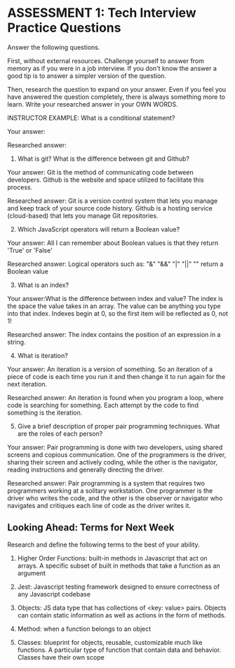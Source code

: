 # ASSESSMENT 1: Tech Interview Practice Questions

Answer the following questions.

First, without external resources. Challenge yourself to answer from memory as if you were in a job interview. If you don't know the answer a good tip is to answer a simpler version of the question.

Then, research the question to expand on your answer. Even if you feel you have answered the question completely, there is always something more to learn. Write your researched answer in your OWN WORDS.

INSTRUCTOR EXAMPLE: What is a conditional statement?

Your answer:

Researched answer:

1. What is git? What is the difference between git and Github?
 

Your answer: Git is the method of communicating code between developers. Github is the website and space utilized to facilitate this process.

Researched answer: Git is a version control system that lets you manage and keep track of your source code history. Github is a hosting service (cloud-based) that lets you manage Git repositories.

2. Which JavaScript operators will return a Boolean value?

Your answer: All I can remember about Boolean values is that they return 'True' or 'False'

Researched answer: Logical operators such as: "&" "&&" "|" "||" "\" return a Boolean value

3. What is an index? 

Your answer:What is the difference between index and value? The index is the space the value takes in an array. The value can be anything you type into that index. Indexes begin at 0, so the first item will be reflected as 0, not 1!

Researched answer: The index contains the position of an expression in a string.

4. What is iteration? 

Your answer: An iteration is a version of something. So an iteration of a piece of code is each time you run it and then change it to run again for the next iteration.

Researched answer: An iteration is found when you program a loop,  where code is searching for something. Each attempt by the code to find something is the iteration.

5. Give a brief description of proper pair programming techniques. What are the roles of each person?

Your answer: Pair programming is done with two developers, using shared screens and copious communication. One of the programmers is the driver, sharing their screen and actively coding, while the other is the navigator, reading instructions and generally directing the driver.

Researched answer: Pair programming is a system that requires two programmers working at a solitary workstation. One programmer is the driver who writes the code, and the other is the observer or navigator who navigates and critiques each line of code as the driver writes it. 

## Looking Ahead: Terms for Next Week

Research and define the following terms to the best of your ability.

1. Higher Order Functions: built-in methods in Javascript that act on arrays. A specific subset of built in methods that take a function as an argument

2. Jest: Javascript testing framework designed to ensure correctness of any Javascript codebase

3. Objects: JS data type that has collections of <key: value> pairs. Objects can contain static information as well as actions in the form of methods.

4. Method: when a function belongs to an object

5. Classes: blueprint for objects, reusable, customizable much like functions. A particular type of function that contain data and behavior. Classes have their own scope
